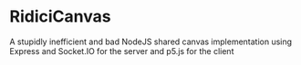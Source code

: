 # RidiciCanvas
A stupidly inefficient and bad NodeJS shared canvas implementation using Express and Socket.IO for the server and p5.js for the client
